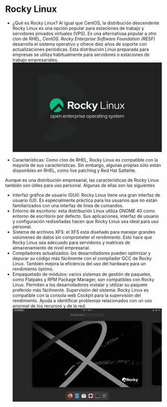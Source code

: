 # Rocky Linux
* ¿Qué es Rocky Linux?
  Al igual que CentOS, la distribución descendente Rocky Linux es una opción popular para estaciones de trabajo y servidores privados virtuales (VPS). Es una alternativaa popular a otro clon de RHEL, *CentOS*.
  *Rocky Enterprise Software Foundation (RESF)* desarrolla el sistema operativo y ofrece diez años de soporte con actualizaciones periódicas. Esta distribución Linux preparada para empresas se utiliza habitualmente para servidores o estaciones de trabajo empresariales.
![rocky-linux](img/RockyLinux.png)

* Características:
  Como clon de RHEL, Rocky Linux es compatible con la mayoría de sus características. Sin embargo, algunas propias sólo están disponibles en RHEL, como live patching y Red Hat Sattelite.

Aunque es una distribución empresarial, las características de Rocky Linux también son útiles para uso personal. Algunas de ellas son las siguientes

* Interfaz gráfica de usuario (GUI):
Rocky Linux tiene una gran interfaz de usuario (UI). Es especialmente práctica para los usuarios que no están familiarizados con una interfaz de línea de comandos.
* Entorno de escritorio: 
esta distribución Linux utiliza GNOME 40 como entorno de escritorio por defecto. Sus aplicaciones, interfaz de usuario y configuración rediseñadas hacen que Rocky Linux sea ideal para uso personal.
* Sistema de archivos XFS: 
el XFS está diseñado para manejar grandes volúmenes de datos sin comprometer el rendimiento. Esto hace que Rocky Linux sea adecuado para servidores y matrices de almacenamiento de nivel empresarial.
* Compiladores actualizados:
los desarrolladores pueden optimizar y depurar su código más fácilmente con el compilador GCC de Rocky Linux. También mejora la eficiencia del uso del hardware para un rendimiento óptimo.
* Empaquetado de módulos:
  varios sistemas de gestión de paquetes, como Flatpaks y RPM Package Manager, son compatibles con Rocky Linux. Permiten a los desarrolladores instalar y utilizar su paquete preferido más fácilmente.
Supervisión del sistema: Rocky Linux es compatible con la consola web Cockpit para la supervisión del rendimiento. Ayuda a identificar problemas relacionados con un uso anormal de los recursos y de la red.
![rocky2](img/rocky2.png)
